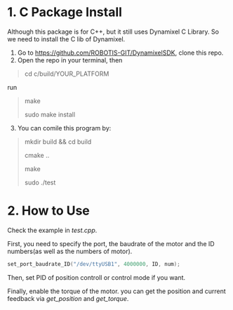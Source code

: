 # 1. C Package Install

Although this package is for C++, but it still uses Dynamixel C Library. So we need to install the C lib of Dynamixel.
1. Go to https://github.com/ROBOTIS-GIT/DynamixelSDK, clone this repo.
2. Open the repo in your terminal, then
>cd c/build/YOUR_PLATFORM

run 
> make
> 
> sudo make install
    
3. You can comile this program by:

> mkdir build && cd build
> 
> cmake ..
> 
> make
> 
> sudo ./test
# 2. How to Use

Check the example in *test.cpp*.

First, you need to specify the port, the baudrate of the motor and the ID numbers(as well as the numbers of motor).


```C
set_port_baudrate_ID("/dev/ttyUSB1", 4000000, ID, num);
```

Then, set PID of position controll or control mode if you want.

Finally, enable the torque of the motor. you can get the position and current feedback via *get_position* and *get_torque*.
